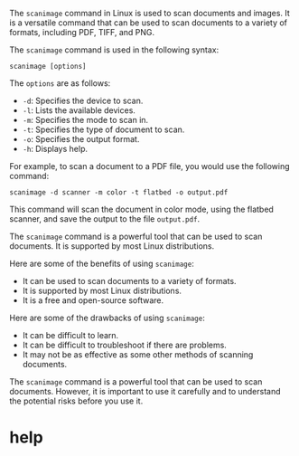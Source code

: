 The `scanimage` command in Linux is used to scan documents and images. It is a versatile command that can be used to scan documents to a variety of formats, including PDF, TIFF, and PNG.

The `scanimage` command is used in the following syntax:

```
scanimage [options]
```

The `options` are as follows:

* `-d`: Specifies the device to scan.
* `-l`: Lists the available devices.
* `-m`: Specifies the mode to scan in.
* `-t`: Specifies the type of document to scan.
* `-o`: Specifies the output format.
* `-h`: Displays help.

For example, to scan a document to a PDF file, you would use the following command:

```
scanimage -d scanner -m color -t flatbed -o output.pdf
```

This command will scan the document in color mode, using the flatbed scanner, and save the output to the file `output.pdf`.

The `scanimage` command is a powerful tool that can be used to scan documents. It is supported by most Linux distributions.

Here are some of the benefits of using `scanimage`:

* It can be used to scan documents to a variety of formats.
* It is supported by most Linux distributions.
* It is a free and open-source software.

Here are some of the drawbacks of using `scanimage`:

* It can be difficult to learn.
* It can be difficult to troubleshoot if there are problems.
* It may not be as effective as some other methods of scanning documents.

The `scanimage` command is a powerful tool that can be used to scan documents. However, it is important to use it carefully and to understand the potential risks before you use it.


# help 

```

```
